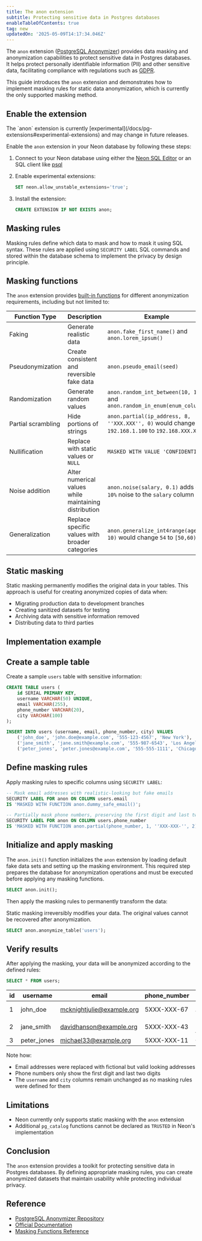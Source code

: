 ```yaml
---
title: The anon extension
subtitle: Protecting sensitive data in Postgres databases
enableTableOfContents: true
tag: new
updatedOn: '2025-05-09T14:17:34.046Z'
---
```


The `anon` extension ([PostgreSQL Anonymizer](https://postgresql-anonymizer.readthedocs.io)) provides data masking and anonymization capabilities to protect sensitive data in Postgres databases. It helps protect personally identifiable information (PII) and other sensitive data, facilitating compliance with regulations such as [GDPR](https://gdpr-info.eu/).

This guide introduces the `anon` extension and demonstrates how to implement masking rules for static data anonymization, which is currently the only supported masking method.

<CTA />

## Enable the extension

<Admonition type="note">
The `anon` extension is currently [experimental](/docs/pg-extensions#experimental-extensions) and may change in future releases.
</Admonition>

Enable the `anon` extension in your Neon database by following these steps:

1. Connect to your Neon database using either the [Neon SQL Editor](/docs/get-started-with-neon/query-with-neon-sql-editor) or an SQL client like [psql](/docs/connect/query-with-psql-editor)

2. Enable experimental extensions:

    ```sql
    SET neon.allow_unstable_extensions='true';
    ```

3. Install the extension:

    ```sql
    CREATE EXTENSION IF NOT EXISTS anon;
    ```

## Masking rules

Masking rules define which data to mask and how to mask it using SQL syntax. These rules are applied using `SECURITY LABEL` SQL commands and stored within the database schema to implement the privacy by design principle.

## Masking functions

The `anon` extension provides [built-in functions](https://postgresql-anonymizer.readthedocs.io/en/latest/masking_functions/) for different anonymization requirements, including but not limited to:

| Function Type | Description | Example |
|---------------|-------------|---------|
| Faking | Generate realistic data | `anon.fake_first_name()` and `anon.lorem_ipsum()` |
| Pseudonymization | Create consistent and reversible fake data | `anon.pseudo_email(seed)` |
| Randomization | Generate random values | `anon.random_int_between(10, 100)` and `anon.random_in_enum(enum_column)` |
| Partial scrambling | Hide portions of strings | `anon.partial(ip_address, 8, ''XXX.XXX'', 0)` would change `192.168.1.100` to `192.168.XXX.XXX` |
| Nullification | Replace with static values or `NULL` | `MASKED WITH VALUE 'CONFIDENTIAL'` |
| Noise addition | Alter numerical values while maintaining distribution | `anon.noise(salary, 0.1)` adds `+/- 10%` noise to the `salary` column |
| Generalization | Replace specific values with broader categories | `anon.generalize_int4range(age, 10)` would change `54` to `[50,60)` |

## Static masking

Static masking permanently modifies the original data in your tables. This approach is useful for creating anonymized copies of data when:

- Migrating production data to development branches
- Creating sanitized datasets for testing
- Archiving data with sensitive information removed
- Distributing data to third parties

## Implementation example

<Steps>

## Create a sample table

Create a sample `users` table with sensitive information:

```sql
CREATE TABLE users (
    id SERIAL PRIMARY KEY,
    username VARCHAR(50) UNIQUE,
    email VARCHAR(255),
    phone_number VARCHAR(20),
    city VARCHAR(100)
);

INSERT INTO users (username, email, phone_number, city) VALUES
    ('john_doe', 'john.doe@example.com', '555-123-4567', 'New York'),
    ('jane_smith', 'jane.smith@example.com', '555-987-6543', 'Los Angeles'),
    ('peter_jones', 'peter.jones@example.com', '555-555-1111', 'Chicago');
```

## Define masking rules

Apply masking rules to specific columns using `SECURITY LABEL`:

```sql
-- Mask email addresses with realistic-looking but fake emails
SECURITY LABEL FOR anon ON COLUMN users.email
IS 'MASKED WITH FUNCTION anon.dummy_safe_email()';

-- Partially mask phone numbers, preserving the first digit and last two digits
SECURITY LABEL FOR anon ON COLUMN users.phone_number
IS 'MASKED WITH FUNCTION anon.partial(phone_number, 1, ''XXX-XXX-'', 2)';
```

## Initialize and apply masking

The `anon.init()` function initializes the `anon` extension by loading default fake data sets and setting up the masking environment. This required step prepares the database for anonymization operations and must be executed before applying any masking functions.

```sql
SELECT anon.init();
```

Then apply the masking rules to permanently transform the data:

<Admonition type="warning">
Static masking irreversibly modifies your data. The original values cannot be recovered after anonymization.
</Admonition>

```sql
SELECT anon.anonymize_table('users');
```

## Verify results

After applying the masking, your data will be anonymized according to the defined rules:

```sql
SELECT * FROM users;
```

| id  | username    | email                     | phone_number | city        |
| --- | ----------- | ------------------------- | ------------ | ----------- |
| 1   | john_doe    | mcknightjulie@example.org | 5XXX-XXX-67  | New York    |
| 2   | jane_smith  | davidhanson@example.org   | 5XXX-XXX-43  | Los Angeles |
| 3   | peter_jones | michael33@example.org     | 5XXX-XXX-11  | Chicago     |

Note how:
- Email addresses were replaced with fictional but valid looking addresses
- Phone numbers only show the first digit and last two digits
- The `username` and `city` columns remain unchanged as no masking rules were defined for them

</Steps>

## Limitations

- Neon currently only supports static masking with the `anon` extension
- Additional `pg_catalog` functions cannot be declared as `TRUSTED` in Neon's implementation
  
## Conclusion

The `anon` extension provides a toolkit for protecting sensitive data in Postgres databases. 
By defining appropriate masking rules, you can create anonymized datasets that maintain usability while protecting individual privacy.

## Reference

- [PostgreSQL Anonymizer Repository](https://gitlab.com/dalibo/postgresql_anonymizer)
- [Official Documentation](https://postgresql-anonymizer.readthedocs.io/en/latest/)
- [Masking Functions Reference](https://postgresql-anonymizer.readthedocs.io/en/latest/masking_functions/)

<NeedHelp/>
